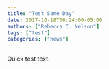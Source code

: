 ```yaml
---
title: "Test Same Day"
date: 2017-10-18T06:24:00-05:00
authors: ["Rebecca C. Nelson"]
tags: ["test"]
categories: ["news"]
---
```

Quick test text.
